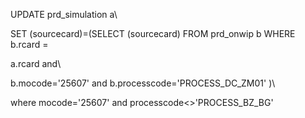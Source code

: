 UPDATE prd_simulation a\
SET (sourcecard)=(SELECT (sourcecard) FROM prd_onwip b WHERE b.rcard =
a.rcard and\
b.mocode=\'25607\' and b.processcode=\'PROCESS_DC_ZM01\' )\
where mocode=\'25607\' and processcode\<\>\'PROCESS_BZ_BG\'
